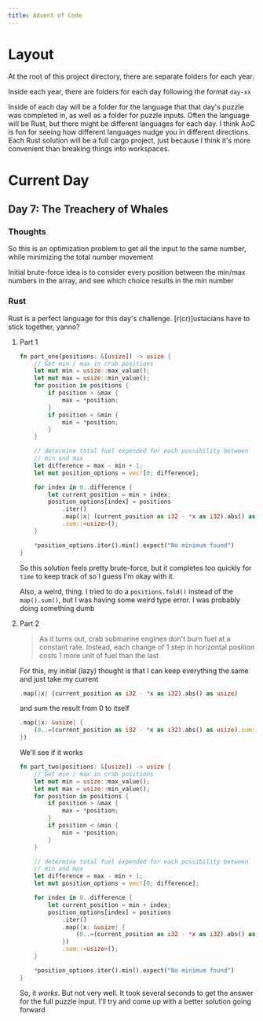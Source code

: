 ```yaml
---
title: Advent of Code
---
```


# Layout

At the root of this project directory, there are separate folders for
each year:

Inside each year, there are folders for each day following the format
`day-xx`

Inside of each day will be a folder for the language that that day's
puzzle was completed in, as well as a folder for puzzle inputs. Often
the language will be Rust, but there might be different languages for
each day. I think AoC is fun for seeing how different languages nudge
you in different directions. Each Rust solution will be a full cargo
project, just because I think it's more convenient than breaking things
into workspaces.

# Current Day

## Day 7: The Treachery of Whales

### Thoughts

So this is an optimization problem to get all the input to the same
number, while minimizing the total number movement

Initial brute-force idea is to consider every position between the
min/max numbers in the array, and see which choice results in the min
number

### Rust

Rust is a perfect language for this day's challenge. \[r(cr)\]ustacians
have to stick together, yanno?

1.  Part 1

    ``` rust
    fn part_one(positions: &[usize]) -> usize {
        // Get min / max in crab positions
        let mut min = usize::max_value();
        let mut max = usize::min_value();
        for position in positions {
            if position > &max {
                max = *position;
            }
            if position < &min {
                min = *position;
            }
        }

        // determine total fuel expended for each possibility between
        // min and max
        let difference = max - min + 1;
        let mut position_options = vec![0; difference];

        for index in 0..difference {
            let current_position = min + index;
            position_options[index] = positions
                .iter()
                .map(|x| (current_position as i32 - *x as i32).abs() as usize)
                .sum::<usize>();
        }

        *position_options.iter().min().expect("No minimum found")
    }
    ```

    So this solution feels pretty brute-force, but it completes too
    quickly for `time` to keep track of so I guess I'm okay with it.

    Also, a weird, thing. I tried to do a `positions.fold()` instead of
    the `map().sum()`, but I was having some weird type error. I was
    probably doing something dumb

2.  Part 2

    > As it turns out, crab submarine engines don't burn fuel at a
    > constant rate. Instead, each change of 1 step in horizontal
    > position costs 1 more unit of fuel than the last

    For this, my initial (lazy) thought is that I can keep everything
    the same and just take my current

    ``` rust
    .map(|x| (current_position as i32 - *x as i32).abs() as usize)
    ```

    and sum the result from 0 to itself

    ``` rust
    .map(|x: &usize| {
        (0..=(current_position as i32 - *x as i32).abs() as usize).sum::<usize>()
    })
    ```

    We'll see if it works

    ``` rust
    fn part_two(positions: &[usize]) -> usize {
        // Get min / max in crab positions
        let mut min = usize::max_value();
        let mut max = usize::min_value();
        for position in positions {
            if position > &max {
                max = *position;
            }
            if position < &min {
                min = *position;
            }
        }

        // determine total fuel expended for each possibility between
        // min and max
        let difference = max - min + 1;
        let mut position_options = vec![0; difference];

        for index in 0..difference {
            let current_position = min + index;
            position_options[index] = positions
                .iter()
                .map(|x: &usize| {
                    (0..=(current_position as i32 - *x as i32).abs() as usize).sum::<usize>()
                })
                .sum::<usize>();
        }

        *position_options.iter().min().expect("No minimum found")
    }
    ```

    So, it *works*. But not very well. It took several seconds to get
    the answer for the full puzzle input. I'll try and come up with a
    better solution going forward
